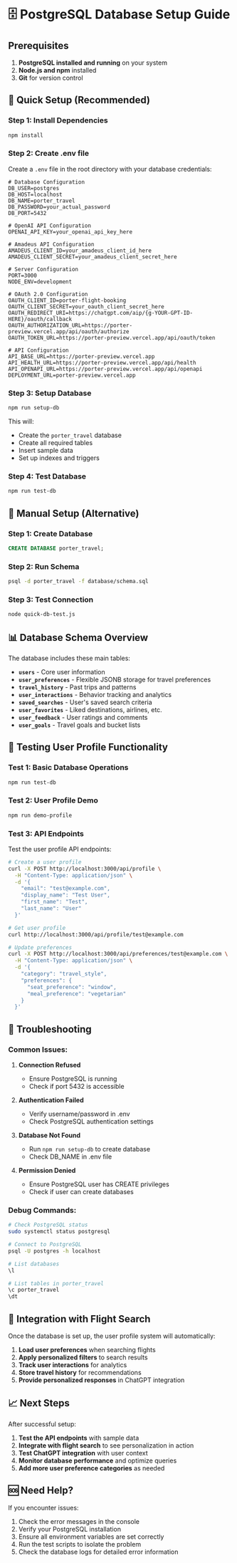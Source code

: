# 🗄️ PostgreSQL Database Setup Guide

## Prerequisites

1. **PostgreSQL installed and running** on your system
2. **Node.js and npm** installed
3. **Git** for version control

## 🚀 Quick Setup (Recommended)

### Step 1: Install Dependencies
```bash
npm install
```

### Step 2: Create .env file
Create a `.env` file in the root directory with your database credentials:

```env
# Database Configuration
DB_USER=postgres
DB_HOST=localhost
DB_NAME=porter_travel
DB_PASSWORD=your_actual_password
DB_PORT=5432

# OpenAI API Configuration
OPENAI_API_KEY=your_openai_api_key_here

# Amadeus API Configuration
AMADEUS_CLIENT_ID=your_amadeus_client_id_here
AMADEUS_CLIENT_SECRET=your_amadeus_client_secret_here

# Server Configuration
PORT=3000
NODE_ENV=development

# OAuth 2.0 Configuration
OAUTH_CLIENT_ID=porter-flight-booking
OAUTH_CLIENT_SECRET=your_oauth_client_secret_here
OAUTH_REDIRECT_URI=https://chatgpt.com/aip/{g-YOUR-GPT-ID-HERE}/oauth/callback
OAUTH_AUTHORIZATION_URL=https://porter-preview.vercel.app/api/oauth/authorize
OAUTH_TOKEN_URL=https://porter-preview.vercel.app/api/oauth/token

# API Configuration
API_BASE_URL=https://porter-preview.vercel.app
API_HEALTH_URL=https://porter-preview.vercel.app/api/health
API_OPENAPI_URL=https://porter-preview.vercel.app/api/openapi
DEPLOYMENT_URL=porter-preview.vercel.app
```

### Step 3: Setup Database
```bash
npm run setup-db
```

This will:
- Create the `porter_travel` database
- Create all required tables
- Insert sample data
- Set up indexes and triggers

### Step 4: Test Database
```bash
npm run test-db
```

## 🔧 Manual Setup (Alternative)

### Step 1: Create Database
```sql
CREATE DATABASE porter_travel;
```

### Step 2: Run Schema
```bash
psql -d porter_travel -f database/schema.sql
```

### Step 3: Test Connection
```bash
node quick-db-test.js
```

## 📊 Database Schema Overview

The database includes these main tables:

- **`users`** - Core user information
- **`user_preferences`** - Flexible JSONB storage for travel preferences
- **`travel_history`** - Past trips and patterns
- **`user_interactions`** - Behavior tracking and analytics
- **`saved_searches`** - User's saved search criteria
- **`user_favorites`** - Liked destinations, airlines, etc.
- **`user_feedback`** - User ratings and comments
- **`user_goals`** - Travel goals and bucket lists

## 🧪 Testing User Profile Functionality

### Test 1: Basic Database Operations
```bash
npm run test-db
```

### Test 2: User Profile Demo
```bash
npm run demo-profile
```

### Test 3: API Endpoints
Test the user profile API endpoints:

```bash
# Create a user profile
curl -X POST http://localhost:3000/api/profile \
  -H "Content-Type: application/json" \
  -d '{
    "email": "test@example.com",
    "display_name": "Test User",
    "first_name": "Test",
    "last_name": "User"
  }'

# Get user profile
curl http://localhost:3000/api/profile/test@example.com

# Update preferences
curl -X POST http://localhost:3000/api/preferences/test@example.com \
  -H "Content-Type: application/json" \
  -d '{
    "category": "travel_style",
    "preferences": {
      "seat_preference": "window",
      "meal_preference": "vegetarian"
    }
  }'
```

## 🚨 Troubleshooting

### Common Issues:

1. **Connection Refused**
   - Ensure PostgreSQL is running
   - Check if port 5432 is accessible

2. **Authentication Failed**
   - Verify username/password in .env
   - Check PostgreSQL authentication settings

3. **Database Not Found**
   - Run `npm run setup-db` to create database
   - Check DB_NAME in .env file

4. **Permission Denied**
   - Ensure PostgreSQL user has CREATE privileges
   - Check if user can create databases

### Debug Commands:

```bash
# Check PostgreSQL status
sudo systemctl status postgresql

# Connect to PostgreSQL
psql -U postgres -h localhost

# List databases
\l

# List tables in porter_travel
\c porter_travel
\dt
```

## 🔄 Integration with Flight Search

Once the database is set up, the user profile system will automatically:

1. **Load user preferences** when searching flights
2. **Apply personalized filters** to search results
3. **Track user interactions** for analytics
4. **Store travel history** for recommendations
5. **Provide personalized responses** in ChatGPT integration

## 📈 Next Steps

After successful setup:

1. **Test the API endpoints** with sample data
2. **Integrate with flight search** to see personalization in action
3. **Test ChatGPT integration** with user context
4. **Monitor database performance** and optimize queries
5. **Add more user preference categories** as needed

## 🆘 Need Help?

If you encounter issues:

1. Check the error messages in the console
2. Verify your PostgreSQL installation
3. Ensure all environment variables are set correctly
4. Run the test scripts to isolate the problem
5. Check the database logs for detailed error information
